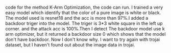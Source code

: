 code for the method K-Arm Optimization, the code can run. I trained a very easy model which identify that the color of a pure image is white or black. The model used is resnet18 and the acc is more than 97%.I added a backdoor triger into the model. The triger is 3*3 white square in the left up corner. and the attack acc is 100%.Then I detect The backdoor model use k arm optimizer, but it returned a backdoor size 0 which shows that the model don't have backdoor. Now I don't know why. I want to try again with trojai dataset, but I haven't found out about the image data in trojai. 
